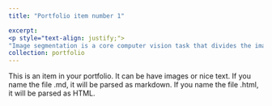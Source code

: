 ```yaml
---
title: "Portfolio item number 1"

excerpt: 
<p style="text-align: justify;">
"Image segmentation is a core computer vision task that divides the image into several objects or important parts. The new challenge here is to reconstruct images by exploding them into simpler parts so that they can be produced and understood. Image segmentation in ArcGIS Pro, or eCognition: ArcGIS Pro has an extra extension called the Spatial Analyst where it can have some pixel image analysis capabilities for either segmentation or classification processes, and object-oriented ones as well so no need to separately run things. In contrast, eCognition has better segmentation and feature extraction capabilities designed specifically for object-oriented image analysis (OBIA). Even however ArcGIS Pro supplies a whole GIS environment, eCognition is more suitable since it has comprehensive graphic analysis and segmentation capabilities. Based on the level of information you need in your segmentation results, complexity of images and requirements for specific project will define which option works for you. In this report with sentinel 2 image, I am going to make a comparison between eCognition and arcgis pro and can see what differences it will make and give a better image object.</p><br/><img src='/images/01.png'>"
collection: portfolio
---
```


This is an item in your portfolio. It can be have images or nice text. If you name the file .md, it will be parsed as markdown. If you name the file .html, it will be parsed as HTML. 
